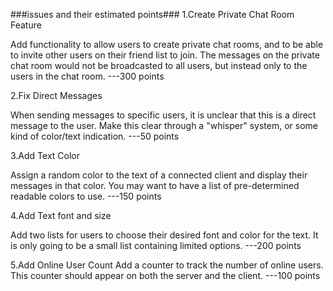 ###issues and their estimated points###
1.Create Private Chat Room Feature

Add functionality to allow users to create private chat rooms, and to be able to invite other users on their friend list to join. The messages on the private chat room would not be broadcasted to all users, but instead only to the users in the chat room.  ---300 points

2.Fix Direct Messages

When sending messages to specific users, it is unclear that this is a direct message to the user. Make this clear through a "whisper" system, or some kind of color/text indication.  ---50 points

3.Add Text Color

Assign a random color to the text of a connected client and display their messages in that color. You may want to have a list of pre-determined readable colors to use.  ---150 points

4.Add Text font and size

Add two lists for users to choose their desired font and color for the text. It is only going to be a small list containing limited options.  ---200 points

5.Add Online User Count 
Add a counter to track the number of online users. This counter should appear on both the server and the client.  ---100 points
